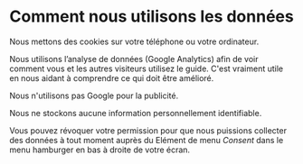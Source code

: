 
# Comment nous utilisons les données

Nous mettons des cookies sur votre téléphone ou votre ordinateur.
 
Nous utilisons l’analyse de données (Google Analytics) afin de voir comment
vous et les autres visiteurs utilisez le guide. C'est vraiment utile
en nous aidant à comprendre ce qui doit être amélioré.

Nous n'utilisons pas Google pour la publicité.
 
Nous ne stockons aucune information personnellement identifiable.

Vous pouvez révoquer votre permission pour que nous puissions collecter des données à tout moment auprès du
Elément de menu _Consent_ dans le menu hamburger en bas à droite
de votre écran.